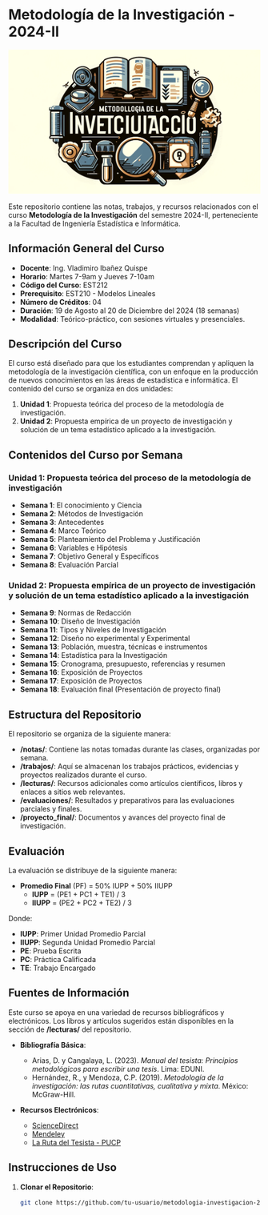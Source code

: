 # Metodología de la Investigación - 2024-II

![Metodologia de la Investigacion](./images/metodologia-investigacion.png)

Este repositorio contiene las notas, trabajos, y recursos relacionados con el curso **Metodología de la Investigación** del semestre 2024-II, perteneciente a la Facultad de Ingeniería Estadística e Informática.

## Información General del Curso

- **Docente**: Ing. Vladimiro Ibañez Quispe
- **Horario**: Martes 7-9am y Jueves 7-10am
- **Código del Curso**: EST212
- **Prerequisito**: EST210 - Modelos Lineales
- **Número de Créditos**: 04
- **Duración**: 19 de Agosto al 20 de Diciembre del 2024 (18 semanas)
- **Modalidad**: Teórico-práctico, con sesiones virtuales y presenciales.

## Descripción del Curso

El curso está diseñado para que los estudiantes comprendan y apliquen la metodología de la investigación científica, con un enfoque en la producción de nuevos conocimientos en las áreas de estadística e informática. El contenido del curso se organiza en dos unidades:

1. **Unidad 1**: Propuesta teórica del proceso de la metodología de investigación.
2. **Unidad 2**: Propuesta empírica de un proyecto de investigación y solución de un tema estadístico aplicado a la investigación.

## Contenidos del Curso por Semana

### Unidad 1: Propuesta teórica del proceso de la metodología de investigación

- **Semana 1**: El conocimiento y Ciencia
- **Semana 2**: Métodos de Investigación
- **Semana 3**: Antecedentes
- **Semana 4**: Marco Teórico
- **Semana 5**: Planteamiento del Problema y Justificación
- **Semana 6**: Variables e Hipótesis
- **Semana 7**: Objetivo General y Específicos
- **Semana 8**: Evaluación Parcial

### Unidad 2: Propuesta empírica de un proyecto de investigación y solución de un tema estadístico aplicado a la investigación

- **Semana 9**: Normas de Redacción
- **Semana 10**: Diseño de Investigación
- **Semana 11**: Tipos y Niveles de Investigación
- **Semana 12**: Diseño no experimental y Experimental
- **Semana 13**: Población, muestra, técnicas e instrumentos
- **Semana 14**: Estadística para la Investigación
- **Semana 15**: Cronograma, presupuesto, referencias y resumen
- **Semana 16**: Exposición de Proyectos
- **Semana 17**: Exposición de Proyectos
- **Semana 18**: Evaluación final (Presentación de proyecto final)

## Estructura del Repositorio

El repositorio se organiza de la siguiente manera:

- **/notas/**: Contiene las notas tomadas durante las clases, organizadas por semana.
- **/trabajos/**: Aquí se almacenan los trabajos prácticos, evidencias y proyectos realizados durante el curso.
- **/lecturas/**: Recursos adicionales como artículos científicos, libros y enlaces a sitios web relevantes.
- **/evaluaciones/**: Resultados y preparativos para las evaluaciones parciales y finales.
- **/proyecto_final/**: Documentos y avances del proyecto final de investigación.

## Evaluación

La evaluación se distribuye de la siguiente manera:

- **Promedio Final** (PF) = 50% IUPP + 50% IIUPP
  - **IUPP** = (PE1 + PC1 + TE1) / 3
  - **IIUPP** = (PE2 + PC2 + TE2) / 3

Donde:
- **IUPP**: Primer Unidad Promedio Parcial
- **IIUPP**: Segunda Unidad Promedio Parcial
- **PE**: Prueba Escrita
- **PC**: Práctica Calificada
- **TE**: Trabajo Encargado

## Fuentes de Información

Este curso se apoya en una variedad de recursos bibliográficos y electrónicos. Los libros y artículos sugeridos están disponibles en la sección de **/lecturas/** del repositorio.

- **Bibliografía Básica**:
  - Arias, D. y Cangalaya, L. (2023). *Manual del tesista: Principios metodológicos para escribir una tesis*. Lima: EDUNI.
  - Hernández, R., y Mendoza, C.P. (2019). *Metodología de la investigación: las rutas cuantitativas, cualitativa y mixta*. México: McGraw-Hill.

- **Recursos Electrónicos**:
  - [ScienceDirect](http://www.sciencedirect.com/)
  - [Mendeley](https://www.mendeley.com/)
  - [La Ruta del Tesista - PUCP](https://posgrado.pucp.edu.pe/informacion-para-estudiantes/la-ruta-del-tesista/)

## Instrucciones de Uso

1. **Clonar el Repositorio**: 
   ```bash
   git clone https://github.com/tu-usuario/metodologia-investigacion-2024.git
